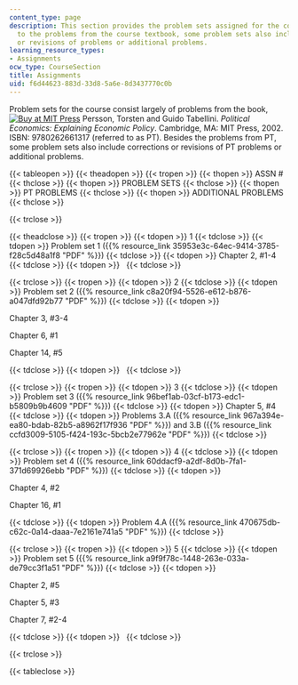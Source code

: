 ```yaml
---
content_type: page
description: This section provides the problem sets assigned for the course. In addition
  to the problems from the course textbook, some problem sets also include corrections
  or revisions of problems or additional problems.
learning_resource_types:
- Assignments
ocw_type: CourseSection
title: Assignments
uid: f6d44623-883d-33d8-5a6e-8d3437770c0b
---
```


Problem sets for the course consist largely of problems from the book, [![Buy at MIT Press](/images/mp_logo.gif)](https://mitpress.mit.edu/9780262661317) Persson, Torsten and Guido Tabellini. _Political Economics: Explaining Economic Policy_. Cambridge, MA: MIT Press, 2002. ISBN: 9780262661317 (referred to as PT). Besides the problems from PT, some problem sets also include corrections or revisions of PT problems or additional problems.

{{< tableopen >}}
{{< theadopen >}}
{{< tropen >}}
{{< thopen >}}
ASSN #
{{< thclose >}}
{{< thopen >}}
PROBLEM SETS
{{< thclose >}}
{{< thopen >}}
PT PROBLEMS
{{< thclose >}}
{{< thopen >}}
ADDITIONAL PROBLEMS
{{< thclose >}}

{{< trclose >}}

{{< theadclose >}}
{{< tropen >}}
{{< tdopen >}}
1
{{< tdclose >}}
{{< tdopen >}}
Problem set 1 ({{% resource_link 35953e3c-64ec-9414-3785-f28c5d48a1f8 "PDF" %}})
{{< tdclose >}}
{{< tdopen >}}
Chapter 2, #1-4
{{< tdclose >}}
{{< tdopen >}}
 
{{< tdclose >}}

{{< trclose >}}
{{< tropen >}}
{{< tdopen >}}
2
{{< tdclose >}}
{{< tdopen >}}
Problem set 2 ({{% resource_link c8a20f94-5526-e612-b876-a047dfd92b77 "PDF" %}})
{{< tdclose >}}
{{< tdopen >}}


Chapter 3, #3-4

Chapter 6, #1

Chapter 14, #5


{{< tdclose >}}
{{< tdopen >}}
 
{{< tdclose >}}

{{< trclose >}}
{{< tropen >}}
{{< tdopen >}}
3
{{< tdclose >}}
{{< tdopen >}}
Problem set 3 ({{% resource_link 96bef1ab-03cf-b173-edc1-b5809b9b4609 "PDF" %}})
{{< tdclose >}}
{{< tdopen >}}
Chapter 5, #4
{{< tdclose >}}
{{< tdopen >}}
Problems 3.A ({{% resource_link 967a394e-ea80-bdab-82b5-a8962f17f936 "PDF" %}}) and 3.B ({{% resource_link ccfd3009-5105-f424-193c-5bcb2e77962e "PDF" %}})
{{< tdclose >}}

{{< trclose >}}
{{< tropen >}}
{{< tdopen >}}
4
{{< tdclose >}}
{{< tdopen >}}
Problem set 4 ({{% resource_link 60ddacf9-a2df-8d0b-7fa1-371d69926ebb "PDF" %}})
{{< tdclose >}}
{{< tdopen >}}


Chapter 4, #2

Chapter 16, #1


{{< tdclose >}}
{{< tdopen >}}
Problem 4.A ({{% resource_link 470675db-c62c-0a14-daaa-7e2161e741a5 "PDF" %}})
{{< tdclose >}}

{{< trclose >}}
{{< tropen >}}
{{< tdopen >}}
5
{{< tdclose >}}
{{< tdopen >}}
Problem set 5 ({{% resource_link a9f9f78c-1448-263e-033a-de79cc3f1a51 "PDF" %}})
{{< tdclose >}}
{{< tdopen >}}


Chapter 2, #5

Chapter 5, #3

Chapter 7, #2-4


{{< tdclose >}}
{{< tdopen >}}
 
{{< tdclose >}}

{{< trclose >}}

{{< tableclose >}}